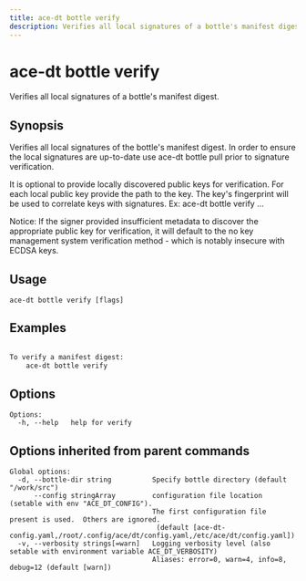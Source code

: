 ```yaml
---
title: ace-dt bottle verify
description: Verifies all local signatures of a bottle's manifest digest.
---
```


<!--
This documentation is auto generated by a script.
Please do not edit this file directly.
-->

<!-- markdownlint-disable-next-line single-title -->
# ace-dt bottle verify

Verifies all local signatures of a bottle's manifest digest.

## Synopsis

Verifies all local signatures of the bottle's manifest digest. In order to ensure the local signatures are up-to-date use ace-dt bottle pull prior to signature verification.

It is optional to provide locally discovered public keys for verification. For each local public key provide the path to the key. The key's fingerprint will be used to correlate keys with signatures.
Ex: ace-dt bottle verify <path> <path> ...

Notice:
  If the signer provided insufficient metadata to discover the appropriate public key for verification,
  it will default to the no key management system verification method - which is notably insecure with ECDSA keys.




## Usage

```plaintext
ace-dt bottle verify [flags]
```

## Examples

```sh

To verify a manifest digest:
	ace-dt bottle verify

```

## Options

```plaintext
Options:
  -h, --help   help for verify
```

## Options inherited from parent commands

```plaintext
Global options:
  -d, --bottle-dir string          Specify bottle directory (default "/work/src")
      --config stringArray         configuration file location (setable with env "ACE_DT_CONFIG").
                                   The first configuration file present is used.  Others are ignored.
                                    (default [ace-dt-config.yaml,/root/.config/ace/dt/config.yaml,/etc/ace/dt/config.yaml])
  -v, --verbosity strings[=warn]   Logging verbosity level (also setable with environment variable ACE_DT_VERBOSITY)
                                   Aliases: error=0, warn=4, info=8, debug=12 (default [warn])
```

